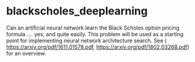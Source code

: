 # blackscholes_deeplearning
Can an artificial neural network learn the Black Scholes option pricing formula .... yes, and quite easily.
This problem will be used as a starting point for implementing neural network architecture search. See ( https://arxiv.org/pdf/1611.01578.pdf, https://arxiv.org/pdf/1802.03268.pdf) for an overview.
